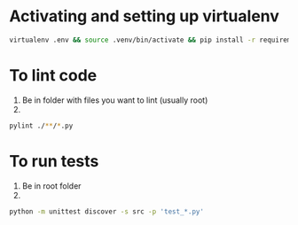 # Activating and setting up virtualenv
```bash
virtualenv .env && source .venv/bin/activate && pip install -r requirements.txt
```

# To lint code
1) Be in folder with files you want to lint (usually root)
2) 
```bash
pylint ./**/*.py
```

# To run tests
1) Be in root folder 
2) 
```bash
python -m unittest discover -s src -p 'test_*.py'
```